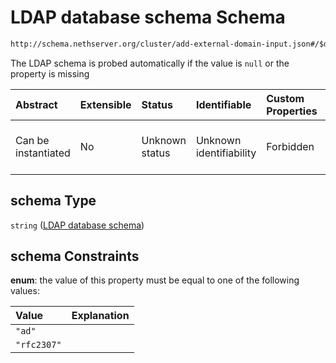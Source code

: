 # LDAP database schema Schema

```txt
http://schema.nethserver.org/cluster/add-external-domain-input.json#/$defs/additional-properties-of-ldap/properties/schema
```

The LDAP schema is probed automatically if the value is `null` or the property is missing

| Abstract            | Extensible | Status         | Identifiable            | Custom Properties | Additional Properties | Access Restrictions | Defined In                                                                                       |
| :------------------ | :--------- | :------------- | :---------------------- | :---------------- | :-------------------- | :------------------ | :----------------------------------------------------------------------------------------------- |
| Can be instantiated | No         | Unknown status | Unknown identifiability | Forbidden         | Allowed               | none                | [add-external-domain-input.json*](cluster/add-external-domain-input.json "open original schema") |

## schema Type

`string` ([LDAP database schema](add-external-domain-input-defs-ldap-domain-properties-properties-ldap-database-schema.md))

## schema Constraints

**enum**: the value of this property must be equal to one of the following values:

| Value       | Explanation |
| :---------- | :---------- |
| `"ad"`      |             |
| `"rfc2307"` |             |
